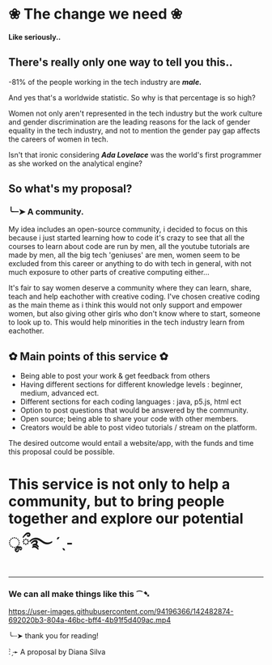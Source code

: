 # ❀ The change we need ❀
#### Like seriously..


## There's really only one way to tell you this..

-81% of the people working in the tech industry are ***male.***


And yes that's a worldwide statistic. So why is that percentage is so high?


Women not only aren't represented in the tech industry but the work culture and 
gender discrimination are the leading reasons for the lack of 
gender equality in the tech industry, and not to mention the gender pay gap
affects the careers of women in tech.

Isn't that ironic considering ***Ada Lovelace*** was the world's first programmer as she worked on the analytical engine?


## So what's my proposal?

### ╰┈➤ A community.

My idea includes an open-source community, i decided to focus on this because i just started learning how to code
it's crazy to see that all the courses to learn about code are run by men, all the youtube tutorials are made by men,
all the big tech 'geniuses' are men, women seem to be excluded from this career or anything to do with tech in general,
with not much exposure to other parts of creative computing either...

It's fair to say women deserve a community where they can learn, share, teach and help eachother with creative coding.
I've chosen creative coding as the main theme as i think this would not only support and empower women, but also giving other girls
who don't know where to start, someone to look up to. This would help minorities in the tech industry learn from eachother.

## ✿ Main points of this service ✿

- Being able to post your work & get feedback from others
- Having different sections for different knowledge levels : beginner, medium, advanced ect.
- Different sections for each coding languages : java, p5.js, html ect 
- Option to post questions that would be answered by the community.
- Open source; being able to share your code with other members.
- Creators would be able to post video tutorials / stream on the platform. 

The desired outcome would entail a website/app, with the funds and time this proposal could be possible. 

# This service is not only to help a community, but to bring people together and explore our potential ೄྀ࿐ ˊˎ- 

-------- 

### We can all make things like this ⁀➷


https://user-images.githubusercontent.com/94196366/142482874-692020b3-804a-46bc-bff4-4b91f5d409ac.mp4


 
╰┈➤ thank you for reading!



: ̗̀➛ A proposal by Diana Silva

